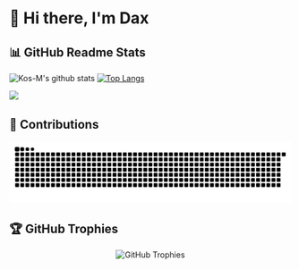 # 👋 Hi there, I'm Dax

## 📊 GitHub Readme Stats

<div float="right"> 

![Kos-M's github stats](https://github-readme-stats.vercel.app/api?username=Dax233&show_icons=true&theme=gruvbox) 
[![Top Langs](https://github-readme-stats.vercel.app/api/top-langs/?username=Dax233&layout=compact&theme=gruvbox)](https://github.com/anuraghazra/github-readme-stats)
</div>

 ![](https://komarev.com/ghpvc/?username=Dax233&color=lightgrey)

## 🐍 Contributions

<picture>
  <source media="(prefers-color-scheme: dark)" srcset="https://raw.githubusercontent.com/Dax233/Dax233/output/github-contribution-grid-snake-dark.svg">
  <source media="(prefers-color-scheme: light)" srcset="https://raw.githubusercontent.com/Dax233/Dax233/output/github-contribution-grid-snake.svg">
  <img alt="github contribution grid snake animation" src="https://raw.githubusercontent.com/Dax233/Dax233/output/github-contribution-grid-snake.svg">

## 🏆 GitHub Trophies
<div align="center">
  <img src="https://github-profile-trophy.vercel.app/?username=murapadev&theme=radical" alt="GitHub Trophies" />
</div>
 
</picture>
<!--
**Dax233/Dax233** is a ✨ _special_ ✨ repository because its `README.md` (this file) appears on your GitHub profile.

Here are some ideas to get you started:

- 🔭 I’m currently working on ...
- 🌱 I’m currently learning ...
- 👯 I’m looking to collaborate on ...
- 🤔 I’m looking for help with ...
- 💬 Ask me about ...
- 📫 How to reach me: ...
- 😄 Pronouns: ...
- ⚡ Fun fact: ...
-->
